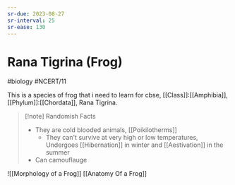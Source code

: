 ```yaml
---
sr-due: 2023-08-27
sr-interval: 25
sr-ease: 130
---
```

# Rana Tigrina (Frog)
#biology #NCERT/11 

This is a species of frog that i need to learn for cbse,
[[Class]]:[[Amphibia]], [[Phylum]]:[[Chordata]], Rana Tigrina.

> [!note] Randomish Facts
> - They are cold blooded animals, [[Poikilotherms]]
> 	- They can't survive at very high or low temperatures,
> 	  Undergoes [[Hibernation]] in winter and [[Aestivation]] in the summer
> - Can camouflauge

![[Morphology of a Frog]]
[[Anatomy Of a Frog]]